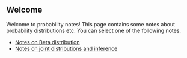 ## Welcome

Welcome to probability notes! This page contains some notes about probability distributions etc. You can select one of the following notes.

* [Notes on Beta distribution](beta_distribution.html)
* [Notes on joint distributions and inference](joint_distribution.html)
